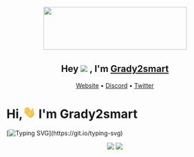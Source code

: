 <p align="center">
  <img src="https://techdech.github.io/img/appban.png" width="333" height="100">
</p>	
   
<h2 align="center">Hey <img src="https://media.giphy.com/media/hvRJCLFzcasrR4ia7z/giphy.gif" width="25px"> , I'm <a href="https://github.com/techdech">Grady2smart</a></h2>
<p align="center">
  <a href="https://techdech.github.io/">Website</a> •
  <a href="s">Discord</a> •
  <a href="https://twitter.com/grady2smart">Twitter</a>
</p>

<h1 align="left">Hi,<img src="https://raw.githubusercontent.com/ABSphreak/ABSphreak/master/gifs/Hi.gif" width="30px" /> I'm Grady2smart</h1>


[![Typing SVG](https://readme-typing-svg.herokuapp.com?color=%2336BCF7&lines=I+am+a+web+developer;jailbreak+enthusiast;and+student!)](https://git.io/typing-svg)

<p align= "center">
  <img height= "150" src="https://github-readme-stats.vercel.app/api?username=techdech&theme=react&show_icons=true&include_all_commits=true" />
  <img height= "150" src="https://github-readme-stats.vercel.app/api/top-langs/?username=techdech&theme=react&layout=compact" />
</p>
